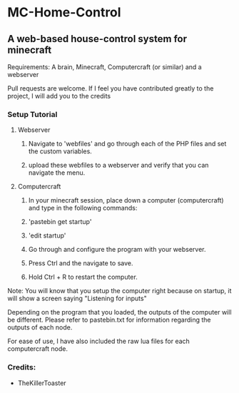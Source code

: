 # MC-Home-Control
## A web-based house-control system for minecraft

Requirements: A brain, Minecraft, Computercraft (or similar) and a webserver

Pull requests are welcome. If I feel you have contributed greatly to the project, I will add you to the credits

### Setup Tutorial

1. Webserver

	1. Navigate to 'webfiles' and go through each of the PHP files and set the custom variables.

	2. upload these webfiles to a webserver and verify that you can navigate the menu.

2. Computercraft	

	1. In your minecraft session, place down a computer (computercraft) and type in the following commands:

	2. 'pastebin get <pastebin code> startup'

	3. 'edit startup'

	4. Go through and configure the program with your webserver.

	5. Press Ctrl and the navigate to save.

	6. Hold Ctrl + R to restart the computer.

Note: You will know that you setup the computer right because on startup, it will show a screen saying "Listening for inputs"

Depending on the program that you loaded, the outputs of the computer will be different. Please refer to pastebin.txt for information regarding the outputs of each node.

For ease of use, I have also included the raw lua files for each computercraft node.

### Credits:

- TheKillerToaster